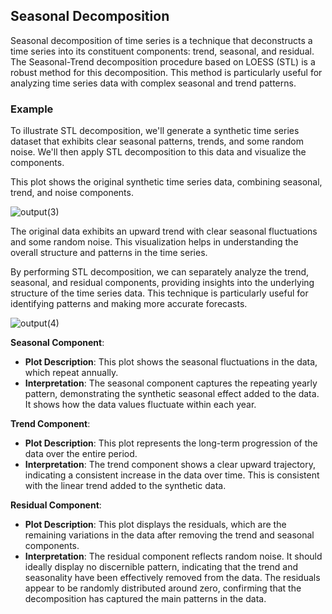 ## Seasonal Decomposition 

Seasonal decomposition of time series is a technique that deconstructs a time series into its constituent components: trend, seasonal, and residual. The Seasonal-Trend decomposition procedure based on LOESS (STL) is a robust method for this decomposition. This method is particularly useful for analyzing time series data with complex seasonal and trend patterns.

### Example

To illustrate STL decomposition, we'll generate a synthetic time series dataset that exhibits clear seasonal patterns, trends, and some random noise. We'll then apply STL decomposition to this data and visualize the components.

This plot shows the original synthetic time series data, combining seasonal, trend, and noise components.

![output(3)](https://github.com/djeada/Statistics-Notes/assets/37275728/b10c0196-3455-4c59-8807-a64d11ebc651)

The original data exhibits an upward trend with clear seasonal fluctuations and some random noise. This visualization helps in understanding the overall structure and patterns in the time series.

By performing STL decomposition, we can separately analyze the trend, seasonal, and residual components, providing insights into the underlying structure of the time series data. This technique is particularly useful for identifying patterns and making more accurate forecasts.

![output(4)](https://github.com/djeada/Statistics-Notes/assets/37275728/6cd784df-8e35-411c-92bd-f94b9529e191)

**Seasonal Component**:
- **Plot Description**: This plot shows the seasonal fluctuations in the data, which repeat annually.
- **Interpretation**: The seasonal component captures the repeating yearly pattern, demonstrating the synthetic seasonal effect added to the data. It shows how the data values fluctuate within each year.

**Trend Component**:
- **Plot Description**: This plot represents the long-term progression of the data over the entire period.
- **Interpretation**: The trend component shows a clear upward trajectory, indicating a consistent increase in the data over time. This is consistent with the linear trend added to the synthetic data.

**Residual Component**:
- **Plot Description**: This plot displays the residuals, which are the remaining variations in the data after removing the trend and seasonal components.
- **Interpretation**: The residual component reflects random noise. It should ideally display no discernible pattern, indicating that the trend and seasonality have been effectively removed from the data. The residuals appear to be randomly distributed around zero, confirming that the decomposition has captured the main patterns in the data.

